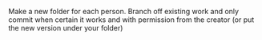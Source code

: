 Make a new folder for each person.
Branch off existing work and only commit when certain it works and with permission from the creator (or put the new version under your folder)
